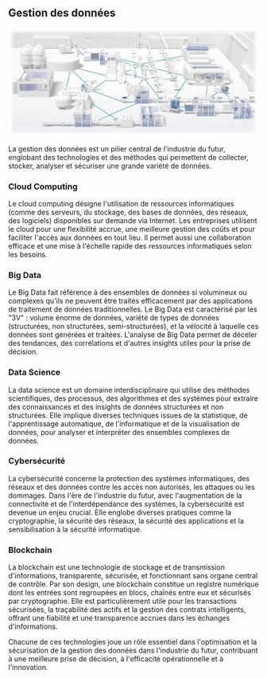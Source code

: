 
## Gestion des données

![](./images/digitalfactory.jpg)

La gestion des données est un pilier central de l'industrie du futur, englobant des technologies et des méthodes qui permettent de collecter, stocker, analyser et sécuriser une grande variété de données.

### Cloud Computing

Le cloud computing désigne l'utilisation de ressources informatiques (comme des serveurs, du stockage, des bases de données, des réseaux, des logiciels) disponibles sur demande via Internet. Les entreprises utilisent le cloud pour une flexibilité accrue, une meilleure gestion des coûts et pour faciliter l'accès aux données en tout lieu. Il permet aussi une collaboration efficace et une mise à l'échelle rapide des ressources informatiques selon les besoins.

### Big Data

Le Big Data fait référence à des ensembles de données si volumineux ou complexes qu'ils ne peuvent être traités efficacement par des applications de traitement de données traditionnelles. Le Big Data est caractérisé par les "3V" : volume énorme de données, variété de types de données (structurées, non structurées, semi-structurées), et la vélocité à laquelle ces données sont générées et traitées. L'analyse de Big Data permet de déceler des tendances, des corrélations et d'autres insights utiles pour la prise de décision.

### Data Science

La data science est un domaine interdisciplinaire qui utilise des méthodes scientifiques, des processus, des algorithmes et des systèmes pour extraire des connaissances et des insights de données structurées et non structurées. Elle implique diverses techniques issues de la statistique, de l'apprentissage automatique, de l'informatique et de la visualisation de données, pour analyser et interpréter des ensembles complexes de données.

### Cybersécurité

La cybersécurité concerne la protection des systèmes informatiques, des réseaux et des données contre les accès non autorisés, les attaques ou les dommages. Dans l'ère de l'industrie du futur, avec l'augmentation de la connectivité et de l'interdépendance des systèmes, la cybersécurité est devenue un enjeu crucial. Elle englobe diverses pratiques comme la cryptographie, la sécurité des réseaux, la sécurité des applications et la sensibilisation à la sécurité informatique.

### Blockchain

La blockchain est une technologie de stockage et de transmission d'informations, transparente, sécurisée, et fonctionnant sans organe central de contrôle. Par son design, une blockchain constitue un registre numérique dont les entrées sont regroupées en blocs, chaînés entre eux et sécurisés par cryptographie. Elle est particulièrement utile pour les transactions sécurisées, la traçabilité des actifs et la gestion des contrats intelligents, offrant une fiabilité et une transparence accrues dans les échanges d'informations.

Chacune de ces technologies joue un rôle essentiel dans l'optimisation et la sécurisation de la gestion des données dans l'industrie du futur, contribuant à une meilleure prise de décision, à l'efficacité opérationnelle et à l'innovation.